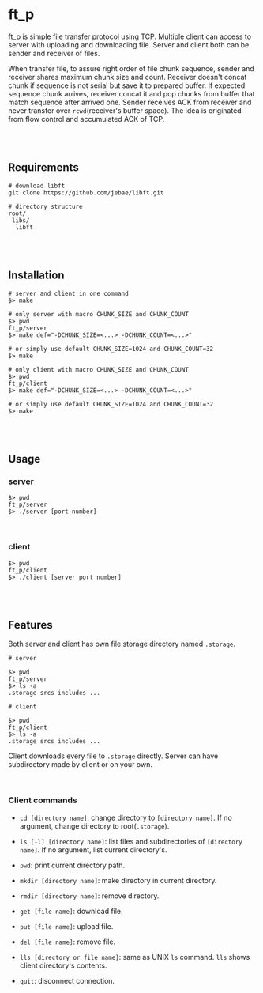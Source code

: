 # ft_p

ft_p is simple file transfer protocol using TCP. Multiple client can access to server with uploading and downloading file. Server and client both can be sender and receiver of files.

When transfer file, to assure right order of file chunk sequence, sender and receiver shares maximum chunk size and count. Receiver doesn't concat chunk if sequence is not serial but save it to prepared buffer. If expected sequence chunk arrives, receiver concat it and pop chunks from buffer that match sequence after arrived one.
Sender receives ACK from receiver and never transfer over `rcwd`(receiver's buffer space). The idea is originated from flow control and accumulated ACK of TCP.

<br><br>

## Requirements

```
# download libft
git clone https://github.com/jebae/libft.git

# directory structure
root/
 libs/
  libft
```

<br><br>

## Installation

```
# server and client in one command
$> make

# only server with macro CHUNK_SIZE and CHUNK_COUNT
$> pwd
ft_p/server
$> make def="-DCHUNK_SIZE=<...> -DCHUNK_COUNT=<...>"

# or simply use default CHUNK_SIZE=1024 and CHUNK_COUNT=32
$> make

# only client with macro CHUNK_SIZE and CHUNK_COUNT
$> pwd
ft_p/client
$> make def="-DCHUNK_SIZE=<...> -DCHUNK_COUNT=<...>"

# or simply use default CHUNK_SIZE=1024 and CHUNK_COUNT=32
$> make
```

<br/><br/>

## Usage

### server

```
$> pwd
ft_p/server
$> ./server [port number]
```

<br/>

### client

```
$> pwd
ft_p/client
$> ./client [server port number]
```

<br/><br/>

## Features

Both server and client has own file storage directory named `.storage`.

```
# server

$> pwd
ft_p/server
$> ls -a
.storage srcs includes ...

# client

$> pwd
ft_p/client
$> ls -a
.storage srcs includes ...
```

Client downloads every file to `.storage` directly. Server can have subdirectory made by client or on your own.

<br/>

### Client commands

- `cd [directory name]`: change directory to `[directory name]`. If no argument, change directory to root(`.storage`).

- `ls [-l] [directory name]`: list files and subdirectories of `[directory name]`. If no argument, list current directory's.

- `pwd`: print current directory path.

- `mkdir [directory name]`: make directory in current directory.

- `rmdir [directory name]`: remove directory.

- `get [file name]`: download file.

- `put [file name]`: upload file.

- `del [file name]`: remove file.

- `lls [directory or file name]`: same as UNIX `ls` command. `lls` shows client directory's contents.

- `quit`: disconnect connection.
